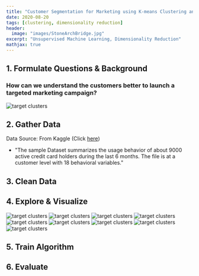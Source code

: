 ```yaml
---
title: "Customer Segmentation for Marketing using K-means Clustering and Autoencoder"
date: 2020-08-20
tags: [clustering, dimensionality reduction]
header:
  image: "images/StoneArchBridge.jpg"
excerpt: "Unsupervised Machine Learning, Dimensionality Reduction"
mathjax: true
---
```


<!-- [Full Code](https://github.com/yoonkwon-yi/Project01-Prediction_of_Employee_Attrition_using_Artificial_Neural_Network/blob/master/Project01-Prediction_of_Employee_Attrition_using_Artificial_Neural_Network.ipynb) -->

## 1. Formulate Questions & Background

### How can we understand the customers better to launch a targeted marketing campaign?


<img src="{{site.url}}{{site.baseurl}}/images/Project02-Marketing/target.png" alt="target clusters">

## 2. Gather Data

Data Source: From Kaggle (Click [here](https://www.kaggle.com/arjunbhasin2013/ccdata))

- "The sample Dataset summarizes the usage behavior of about 9000 active credit card holders during the last 6 months. The file is at a customer level with 18 behavioral variables."

## 3. Clean Data



## 4. Explore & Visualize

<img src="{{site.url}}{{site.baseurl}}/images/Project02-Marketing/01Missing.png" alt="target clusters">


<img src="{{site.url}}{{site.baseurl}}/images/Project02-Marketing/02NotMissing.png" alt="target clusters">

<img src="{{site.url}}{{site.baseurl}}/images/Project02-Marketing/03Correlation.png" alt="target clusters">

<img src="{{site.url}}{{site.baseurl}}/images/Project02-Marketing/04Elbow.png" alt="target clusters">


<img src="{{site.url}}{{site.baseurl}}/images/Project02-Marketing/05ClusterHisto.png" alt="target clusters">

<img src="{{site.url}}{{site.baseurl}}/images/Project02-Marketing/06pca.png" alt="target clusters">


<img src="{{site.url}}{{site.baseurl}}/images/Project02-Marketing/06.5elbow.png" alt="target clusters">

<img src="{{site.url}}{{site.baseurl}}/images/Project02-Marketing/06.7bothelbow.png" alt="target clusters">


<img src="{{site.url}}{{site.baseurl}}/images/Project02-Marketing/07pcaAutoencoder.png" alt="target clusters">



## 5. Train Algorithm


## 6. Evaluate






<!--
Here's some basic text.

And here's some *italics*

Here's some **bold** text. -->
<!--
What about a [link](https://github.com/yoonkwon-yi)?
Here's a bulleted list:

* First item
+ Second item
- Third item


Here's a numbered list:
1. First
2. Second
3. Third -->

<!--
Python code block:

```python
import numpy as np

def test_function(x,y):
  z= np.sum(x,y)
  return z
``` -->

<!--
Here's some inline code 'x+y'

Here's an image:
<img src="{{site.url}}{{site.baseurl}}/images/DominicYiPortrait.jpg" alt="linearly separable data">


Here's another image using Kramdown:
![alt]({{site.url}}{{site.baseurl}}/images/DominicYiPortrait.jpg)

Here's some math:
$$z=x+y$$

You can also put it inline $$z=x+y$$ -->
